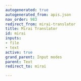 ```yaml
---
autogenerated: true
autogenerated_from: apis.json
nav_order: 983
redirect_from: mirai-translator
title: Mirai Translator
id: mirai
inputs:
- file
- text
active: true
grand_parent: Input modes
parent: Text
redirect_to: mirai

---
```


